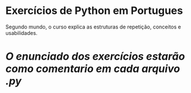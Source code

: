 # Exercícios de Python em Portugues

Segundo mundo, o curso explica as estruturas de repetição, conceitos e usabilidades.

# **_O enunciado dos exercícios estarão como comentario em cada arquivo .py_**
